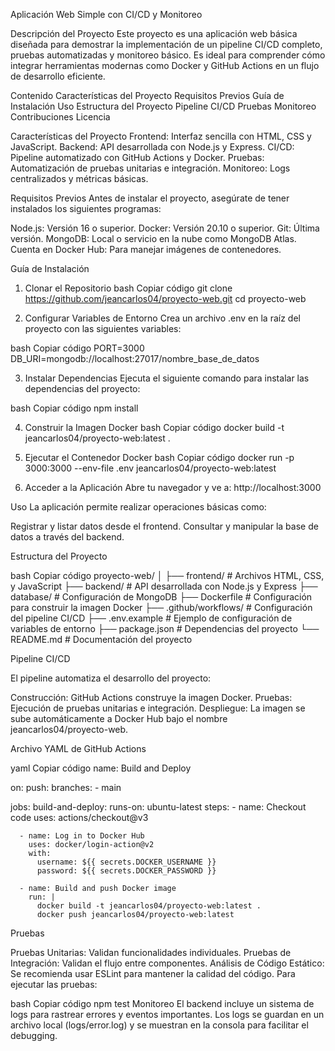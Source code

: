Aplicación Web Simple con CI/CD y Monitoreo

Descripción del Proyecto
Este proyecto es una aplicación web básica diseñada para demostrar la implementación de un pipeline CI/CD completo, pruebas automatizadas y monitoreo básico. Es ideal para comprender cómo integrar herramientas modernas como Docker y GitHub Actions en un flujo de desarrollo eficiente.

Contenido
Características del Proyecto
Requisitos Previos
Guía de Instalación
Uso
Estructura del Proyecto
Pipeline CI/CD
Pruebas
Monitoreo
Contribuciones
Licencia

Características del Proyecto
Frontend: Interfaz sencilla con HTML, CSS y JavaScript.
Backend: API desarrollada con Node.js y Express.
CI/CD: Pipeline automatizado con GitHub Actions y Docker.
Pruebas: Automatización de pruebas unitarias e integración.
Monitoreo: Logs centralizados y métricas básicas.

Requisitos Previos
Antes de instalar el proyecto, asegúrate de tener instalados los siguientes programas:

Node.js: Versión 16 o superior.
Docker: Versión 20.10 o superior.
Git: Última versión.
MongoDB: Local o servicio en la nube como MongoDB Atlas.
Cuenta en Docker Hub: Para manejar imágenes de contenedores.

Guía de Instalación

1. Clonar el Repositorio
bash
Copiar código
git clone https://github.com/jeancarlos04/proyecto-web.git
cd proyecto-web

3. Configurar Variables de Entorno
Crea un archivo .env en la raíz del proyecto con las siguientes variables:

bash
Copiar código
PORT=3000
DB_URI=mongodb://localhost:27017/nombre_base_de_datos

3. Instalar Dependencias
Ejecuta el siguiente comando para instalar las dependencias del proyecto:

bash
Copiar código
npm install

4. Construir la Imagen Docker
bash
Copiar código
docker build -t jeancarlos04/proyecto-web:latest .

6. Ejecutar el Contenedor Docker
bash
Copiar código
docker run -p 3000:3000 --env-file .env jeancarlos04/proyecto-web:latest

8. Acceder a la Aplicación
Abre tu navegador y ve a:
http://localhost:3000

Uso
La aplicación permite realizar operaciones básicas como:

Registrar y listar datos desde el frontend.
Consultar y manipular la base de datos a través del backend.

Estructura del Proyecto

bash
Copiar código
proyecto-web/
│
├── frontend/          # Archivos HTML, CSS, y JavaScript
├── backend/           # API desarrollada con Node.js y Express
├── database/          # Configuración de MongoDB
├── Dockerfile         # Configuración para construir la imagen Docker
├── .github/workflows/ # Configuración del pipeline CI/CD
├── .env.example       # Ejemplo de configuración de variables de entorno
├── package.json       # Dependencias del proyecto
└── README.md          # Documentación del proyecto

Pipeline CI/CD

El pipeline automatiza el desarrollo del proyecto:

Construcción: GitHub Actions construye la imagen Docker.
Pruebas: Ejecución de pruebas unitarias e integración.
Despliegue: La imagen se sube automáticamente a Docker Hub bajo el nombre jeancarlos04/proyecto-web.

Archivo YAML de GitHub Actions

yaml
Copiar código
name: Build and Deploy

on:
  push:
    branches:
      - main

jobs:
  build-and-deploy:
    runs-on: ubuntu-latest
    steps:
      - name: Checkout code
        uses: actions/checkout@v3

      - name: Log in to Docker Hub
        uses: docker/login-action@v2
        with:
          username: ${{ secrets.DOCKER_USERNAME }}
          password: ${{ secrets.DOCKER_PASSWORD }}

      - name: Build and push Docker image
        run: |
          docker build -t jeancarlos04/proyecto-web:latest .
          docker push jeancarlos04/proyecto-web:latest
          
Pruebas

Pruebas Unitarias: Validan funcionalidades individuales.
Pruebas de Integración: Validan el flujo entre componentes.
Análisis de Código Estático: Se recomienda usar ESLint para mantener la calidad del código.
Para ejecutar las pruebas:

bash
Copiar código
npm test
Monitoreo
El backend incluye un sistema de logs para rastrear errores y eventos importantes. Los logs se guardan en un archivo local (logs/error.log) y se muestran en la consola para facilitar el debugging.

